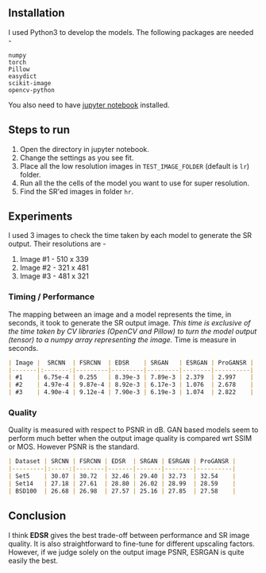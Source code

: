 ## Installation
I used Python3 to develop the models. The following packages are needed -
```
numpy
torch
Pillow
easydict
scikit-image
opencv-python
```
You also need to have [jupyter notebook](https://jupyter.org/install) installed.

## Steps to run
1. Open the directory in jupyter notebook.
2. Change the settings as you see fit.
3. Place all the low resolution images in `TEST_IMAGE_FOLDER` (default is `lr`) folder.
4. Run all the the cells of the model you want to use for super resolution.
5. Find the SR'ed images in folder `hr`.

## Experiments
I used 3 images to check the time taken by each model to generate the SR output. Their resolutions are -
1. Image #1 - 510 x 339
2. Image #2 - 321 x 481
3. Image #3 - 481 x 321

### Timing / Performance

The mapping between an image and a model represents the time, in seconds, it took to generate the SR output image. *This time is exclusive of the time taken by CV libraries (OpenCV and Pillow) to turn the model output (tensor) to a numpy array representing the image.*
Time is measure in seconds.
```markdown
| Image |  SRCNN  | FSRCNN  | EDSR    | SRGAN   | ESRGAN | ProGANSR |
|-------|:-------:|---------|---------|---------|--------|----------|
| #1    | 6.75e-4 | 0.255   | 8.39e-3 | 7.89e-3 | 2.379  | 2.997    |
| #2    | 4.97e-4 | 9.87e-4 | 8.92e-3 | 6.17e-3 | 1.076  | 2.678    |
| #3    | 4.90e-4 | 9.12e-4 | 7.90e-3 | 6.19e-3 | 1.074  | 2.822    |
```

### Quality

Quality is measured with respect to PSNR in dB. GAN based models seem to perform much better when the output image quality is compared wrt SSIM or MOS. However PSNR is the standard.
```markdown
| Dataset | SRCNN | FSRCNN | EDSR  | SRGAN | ESRGAN | ProGANSR |
|---------|:-----:|--------|-------|-------|--------|----------|
| Set5    | 30.07 | 30.72  | 32.46 | 29.40 | 32.73  | 32.54    |
| Set14   | 27.18 | 27.61  | 28.80 | 26.02 | 28.99  | 28.59    |
| BSD100  | 26.68 | 26.98  | 27.57 | 25.16 | 27.85  | 27.58    |
```


## Conclusion
I think **EDSR** gives the best trade-off between performance and SR image quality. It is also straightforward to fine-tune for different upscaling factors. However, if we judge solely on the output image PSNR, ESRGAN is quite easily the best. 